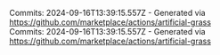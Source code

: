 Commits: 2024-09-16T13:39:15.557Z - Generated via https://github.com/marketplace/actions/artificial-grass
<br>
Commits: 2024-09-16T13:39:15.557Z - Generated via https://github.com/marketplace/actions/artificial-grass
<br>
